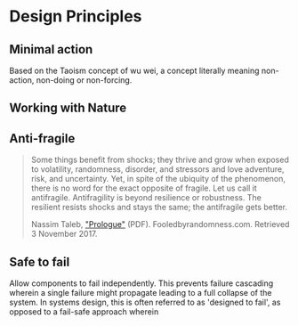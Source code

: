 # Design Principles

## Minimal action

Based on the Taoism concept of wu wei, a concept literally meaning non-action, non-doing or non-forcing.

## Working with Nature

## Anti-fragile

> Some things benefit from shocks; they thrive and grow when exposed to volatility, randomness, disorder, and stressors and love adventure, risk, and uncertainty. Yet, in spite of the ubiquity of the phenomenon, there is no word for the exact opposite of fragile. Let us call it antifragile. Antifragility is beyond resilience or robustness. The resilient resists shocks and stays the same; the antifragile gets better.
>
> Nassim Taleb, ["Prologue"](http://www.fooledbyrandomness.com/prologue.pdf) \(PDF\). Fooledbyrandomness.com. Retrieved 3 November 2017.

## Safe to fail

Allow components to fail independently. This prevents failure cascading wherein a single failure might propagate leading to a full collapse of the system. In systems design, this is often referred to as 'designed to fail', as opposed to a fail-safe approach wherein 

